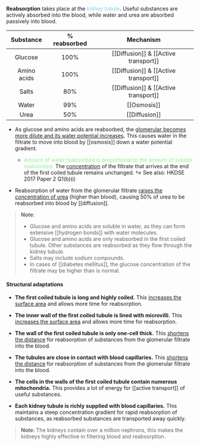 **Reabsorption** takes place at the <span style="color: skyblue">kidney tubule</span>. Useful substances are actively absorbed into the blood, while water and urea are absorbed passively into blood.

| Substance | % reabsorbed | Mechanism |
| :--: | :--: | :--: |
| Glucose | 100% | [[Diffusion]] & [[Active transport]] |
| Amino acids | 100% | [[Diffusion]] & [[Active transport]] |
| Salts | 80% | [[Diffusion]] & [[Active transport]] |
| Water | 99% | [[Osmosis]] |
| Urea | 50% | [[Diffusion]] |
- As glucose and amino acids are reabsorbed, the <u>glomerular becomes more dilute and its water potential increases</u>. This causes water in the filtrate to move into blood by [[osmosis]] down a water potential gradient.
	- <span style="color: lightgreen">Amount of water reabsorbed is proportional to the amount of solutes reabsorbed.</span> The <u>concentration</u> of the filtrate that arrives at the end of the first coiled tubule remains unchanged.
	  ↪️ See also: HKDSE 2017 Paper 2 Q1(b)(i)

- Reabsorption of water from the glomerular filtrate <u>raises the concentration of urea</u> (higher than blood), causing 50% of urea to be reabsorbed into blood by [[diffusion]].

> **Note**:
> - Glucose and amino acids are soluble in water, as they can form extensive [[hydrogen bonds]] with water molecules.
> - Glucose and amino acids are only reabsorbed in the first coiled tubule. Other substances are reabsorbed as they flow through the kidney tubule.
> - Salts may include sodium compounds.
> - In cases of [[diabetes mellitus]], the glucose concentration of the filtrate may be higher than is normal.

#### Structural adaptations
- **The first coiled tubule is long and highly coiled.**
  This <u>increases the surface area</u> and allows more time for reabsorption.

- **The inner wall of the first coiled tubule is lined with microvilli.**
  This <u>increases the surface area</u> and allows more time for reabsorption.

- **The wall of the first coiled tubule is only one-cell thick.**
  This <u>shortens the distance</u> for reabsorption of substances from the glomerular filtrate into the blood.

- **The tubules are close in contact with blood capillaries.**
  This <u>shortens the distance</u> for reabsorption of substances from the glomerular filtrate into the blood.

- **The cells in the walls of the first coiled tubule contain numerous mitochondria.**
  This provides a lot of energy for [[active transport]] of useful substances.

- **Each kidney tubule is richly supplied with blood capillaries.**
  This maintains a steep concentration gradient for rapid reabsorption of substances, as reabsorbed substances are transported away quickly.

> **Note**:
> The kidneys contain over a million nephrons, this makes the kidneys highly effective in filtering blood and reabsorption.
